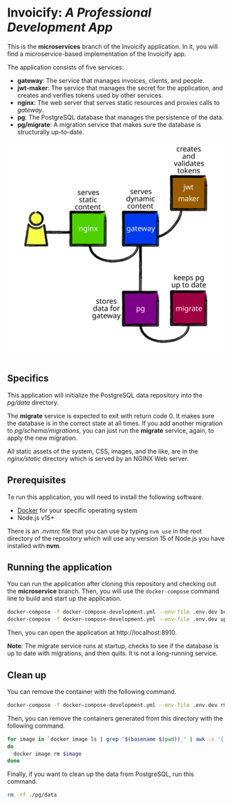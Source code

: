 # Invoicify: _A Professional Development App_

This is the **microservices** branch of the Invoicify application. In it, you
will find a microservice-based implementation of the Invoicify app.

The application consists of five services:

* **gateway**: The service that manages invoices, clients, and people.
* **jwt-maker**: The service that manages the secret for the application, and
  creates and verifies tokens used by other services.
* **nginx**: The web server that serves static resources and proxies calls to
  *gateway*.
* **pg**: The PostgreSQL database that manages the persistence of the data.
* **pg/migrate**: A migration service that makes sure the database is
  structurally up-to-date.

![map of services](./map-of-services.svg)

## Specifics

This application will initialize the PostgreSQL data repository into the
_pg/data_ directory.

The **migrate** service is expected to exit with return code 0. It makes sure
the database is in the correct state at all times. If you add another migration
to _pg/schema/migrations_, you can just run the **migrate** service, again, to
apply the new migration.

All static assets of the system, CSS, images, and the like, are in the
_nginx/static_ directory which is served by an NGINX Web server.

## Prerequisites

To run this application, you will need to install the following software.

* [Docker](https://www.docker.com/) for your specific operating system
* Node.js v15+

There is an _.nvmrc_ file that you can use by typing `nvm use` in the root
directory of the repository which will use any version 15 of Node.js you have
installed with **nvm**.

## Running the application

You can run the application after cloning this repository and checking out the
**microservice** branch. Then, you will use the `docker-compose` command line
to build and start up the application.

```sh
docker-compose -f docker-compose-development.yml --env-file .env.dev build
docker-compose -f docker-compose-development.yml --env-file .env.dev up
```

Then, you can open the application at http://localhost:8910.

**Note**: The migrate service runs at startup, checks to see if the database is
up to date with migrations, and then quits. It is not a long-running service.

## Clean up

You can remove the container with the following command.

```sh
docker-compose -f docker-compose-development.yml --env-file .env.dev rm -f
```

Then, you can remove the containers generated from this directory with the following command.

```sh
for image in `docker image ls | grep "$(basename $(pwd))_" | awk -s '{ print $1; }'`
do
  docker image rm $image
done
```

Finally, if you want to clean up the data from PostgreSQL, run this command.

```sh
rm -rf ./pg/data
```

